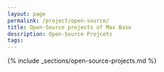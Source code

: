 ```yaml
---
layout: page
permalink: /project/open-source/
title: Open-Source projects of Max Base
description: Open-Source Projcets
tags:
---
```


<article>

   {% include _sections/open-source-projects.md %}

</article>
